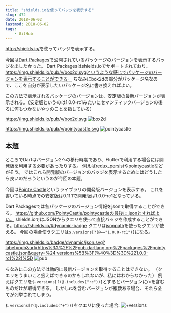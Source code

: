 ```yaml
---
title: "shields.ioを使ってバッジを表示する"
slug: 472
date: 2018-06-02
lastmod: 2018-06-02
tags:
    - GitHub
---
```


<a href="http://shields.io/">http://shields.io/</a>を使ってバッジを表示する。

今回は<a href="https://pub.dartlang.org/">Dart Packages</a>で公開されているパッケージのバージョンを表示するバッジを出したかった。
Dart Packagesはshields.ioでサポートされており、https://img.shields.io/pub/v/box2d.svgというような感じでパッケージのバージョンを表示することができる。
ちなみにbox2dの部分がパッケージ名なので、ここを自分が表示したいパッケージ名に書き換えればよい。

この方法で表示されるパッケージのバージョンは、安定版の最新バージョンが表示される。（安定版というのは1.0.0-rc1みたいにセマンティックバージョンの後ろに何もつかないやつのことを指している）

https://img.shields.io/pub/v/box2d.svg <img src="https://img.shields.io/pub/v/box2d.svg" alt="box2d" />

https://img.shields.io/pub/v/pointycastle.svg <img src="https://img.shields.io/pub/v/pointycastle.svg" alt="pointycastle" />


## 本題


ところでDartはバージョン2への移行時期であり、Flutterで利用する場合には開発版を利用する必要があったりする。
例えば<a href="https://pub.dartlang.org/packages/redux_persist">redux_persist</a>や<a href="https://pub.dartlang.org/packages/pointycastle">pointycastle</a>などがそう。
ではこれら開発版のバージョンのバッジを表示するためにはどうしたら良いのだろうというのが今回の本題。

今回は<a href="https://github.com/PointyCastle/pointycastle">Pointy Castle</a>というライブラリの開発版バージョンを表示する。
これを書いている時点での安定版は0.11.1で開発版は1.0.0-rc1となっている。

Dart Packagesでは各パッケージのバージョン情報をjsonで取得することができる。
https://github.com/PointyCastle/pointycastleの最後に.jsonとすればよい。
shields.ioではJSONからクエリを使って直接バッジを作成することができる。<a href="https://shields.io/#dynamic-badge">https://shields.io/#dynamic-badge</a>
クエリは<a href="https://github.com/dchester/jsonpath">jsonpath</a>を使ったクエリが使える。
今回の場合使うクエリは`$.versions[?(@=="1.0.0-rc1")]`になる。

https://img.shields.io/badge/dynamic/json.svg?label=pub&url=https%3A%2F%2Fpub.dartlang.org%2Fpackages%2Fpointycastle.json&query=%24.versions%5B%3F(%40%3D%3D%221.0.0-rc1%22)%5D <img src="https://img.shields.io/badge/dynamic/json.svg?label=pub&url=https%3A%2F%2Fpub.dartlang.org%2Fpackages%2Fpointycastle.json&query=%24.versions%5B%3F%28%40%3D%3D%221.0.0-rc1%22%29%5D" alt="pub" />

ちなみにこの方法では動的に最新バージョンを取得することはできない。
（クエリをうまいこと扱えばできるのかもしれないが、私にはわからなかった）
例えばクエリを`$.versions[?(@.includes("rc"))]`とするとバージョンにrcを含むものだけが取得できる。
しかしrcを含むバージョンが複数ある場合、それら全てが列挙されてしまう。

`$.versions[?(@.includes("+"))]`をクエリに使った場合: <img src="https://img.shields.io/badge/dynamic/json.svg?label=pub&url=https%3A%2F%2Fpub.dartlang.org%2Fpackages%2Fpointycastle.json&query=%24.versions%5B%3F%28%40.includes%28%22%2B%22%29%29%5D" alt="+versions" />


  